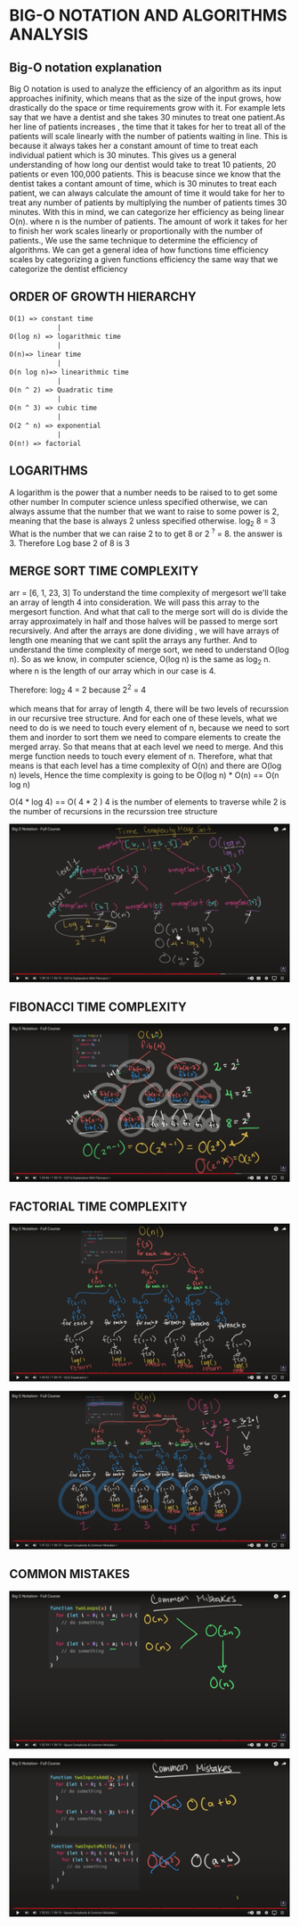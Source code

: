 # BIG-O NOTATION AND ALGORITHMS ANALYSIS

## Big-O notation explanation

Big O notation is used to analyze the efficiency of an algorithm as its input approaches inifinity, which means that as the size of the input grows, how drastically do the space or time requirements grow with it.
For example lets say that we have a dentist and she takes 30 minutes to treat one patient.As her line of patients increases , the time that it takes for her to treat all of the patients will scale linearly with the number of patients waiting in line.
This is because it always takes her a constant amount of time to treat each individual patient which is 30 minutes. This gives us a general understanding of how long our dentist would take to treat 10 patients, 20 patients or even 100,000 patients. This is beacuse since we know that the dentist takes a contant amount of time, which is 30 minutes to treat each patient, we can always calculate the amount of time it would take for her to treat any number of patients by multiplying the number of patients times 30 minutes.
With this in mind, we can categorize her efficiency as being linear O(n). where n is the number of patients.
The amount of work it takes for her to finish her work scales linearly or proportionally with the number of patients., We use the same technique to determine the efficiency of algorithms.
We can get a general idea of how functions time efficiency scales by categorizing a given functions efficiency the same way that we categorize the dentist efficiency

## ORDER OF GROWTH HIERARCHY

    O(1) => constant time
                |
    O(log n) => logarithmic time
                |
    O(n)=> linear time
                |
    O(n log n)=> linearithmic time
                |
    O(n ^ 2) => Quadratic time
                |
    O(n ^ 3) => cubic time
                |
    O(2 ^ n) => exponential
                |
    O(n!) => factorial

## LOGARITHMS

A logarithm is the power that a number needs to be raised to to get some other number
In computer science unless specified otherwise, we can always assume that the number
that we want to raise to some power is 2, meaning that the base is always 2 unless specified otherwise.
log<sub>2</sub> 8 = 3
What is the number that we can raise 2 to to get 8 or 2 <sup>?</sup> = 8.
the answer is 3.
Therefore Log base 2 of 8 is 3

## MERGE SORT TIME COMPLEXITY

arr = [6, 1, 23, 3]
To understand the time complexity of mergesort we'll take an array of length 4 into consideration. We will pass this array to the mergesort function.
And what that call to the merge sort will do is divide the array approximately in half and those halves will be passed to merge sort recursively.
And after the arrays are done dividing , we will have arrays of length one meaning that we cant split the arrays any further. And to understand the time complexity of merge sort, we need to understand  O(log n). So as we know, in computer science, O(log n) is the same as log<sub>2</sub> n. where n is the length of our array which in our case is 4.

Therefore:
log<sub>2</sub> 4 = 2  because 2<sup>2</sup> = 4

which means that for array of length 4, there will be two levels of recurssion in our recursive tree structure.
And for each one of these levels, what we need to do is we need to touch every element of n, because we need to sort them and inorder to sort them we need to compare elements to create the merged array.
So that means that at each level we need to merge. And this merge function needs to touch every element of n.
Therefore, what that means is that each level has a time complexity of O(n) and there are O(log n) levels,
Hence the time complexity is going to be O(log n) * O(n) == O(n log n)

O(4 *  log 4) == O( 4 * 2 )
4 is the number of elements to traverse while 2 is the number of recursions in the recurssion tree structure

![alt text](./images/merge-sort-time-complexity.png)

## FIBONACCI TIME COMPLEXITY

![alt text](./images/fibonacci-time-complexity.png)

## FACTORIAL TIME COMPLEXITY

![alt text](./images/factorial-time-complexity-1.png)

![alt text](./images/factorial-time-complexity-2.png)

## COMMON MISTAKES

![alt text](./images/common-mistakes-1.png)

![alt text](./images/common-mistakes-2.png)
